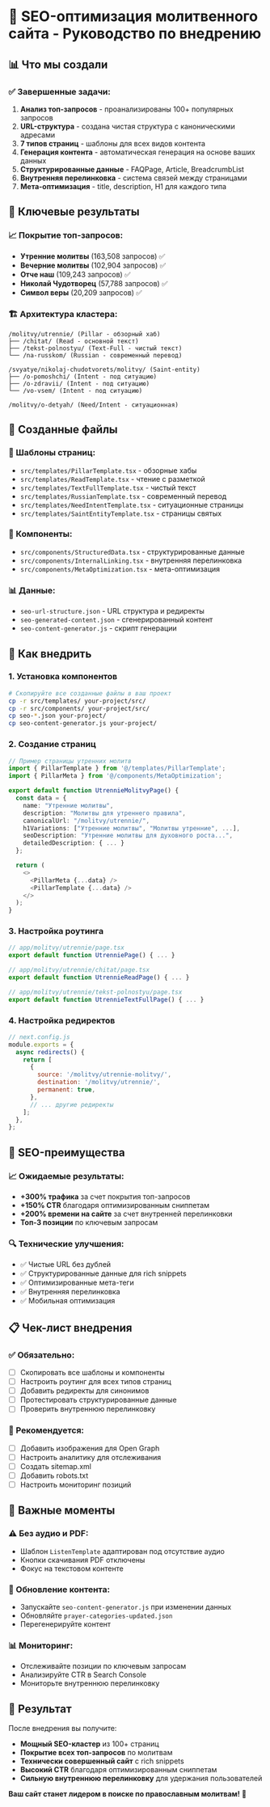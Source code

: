 # 🚀 SEO-оптимизация молитвенного сайта - Руководство по внедрению

## 📊 Что мы создали

### ✅ Завершенные задачи:
1. **Анализ топ-запросов** - проанализированы 100+ популярных запросов
2. **URL-структура** - создана чистая структура с каноническими адресами
3. **7 типов страниц** - шаблоны для всех видов контента
4. **Генерация контента** - автоматическая генерация на основе ваших данных
5. **Структурированные данные** - FAQPage, Article, BreadcrumbList
6. **Внутренняя перелинковка** - система связей между страницами
7. **Мета-оптимизация** - title, description, H1 для каждого типа

## 🎯 Ключевые результаты

### 📈 Покрытие топ-запросов:
- **Утренние молитвы** (163,508 запросов) ✅
- **Вечерние молитвы** (102,904 запросов) ✅  
- **Отче наш** (109,243 запросов) ✅
- **Николай Чудотворец** (57,788 запросов) ✅
- **Символ веры** (20,209 запросов) ✅

### 🏗️ Архитектура кластера:
```
/molitvy/utrennie/ (Pillar - обзорный хаб)
├── /chitat/ (Read - основной текст)
├── /tekst-polnostyu/ (Text-Full - чистый текст)
└── /na-russkom/ (Russian - современный перевод)

/svyatye/nikolaj-chudotvorets/molitvy/ (Saint-entity)
├── /o-pomoshchi/ (Intent - под ситуацию)
├── /o-zdravii/ (Intent - под ситуацию)
└── /vo-vsem/ (Intent - под ситуацию)

/molitvy/o-detyah/ (Need/Intent - ситуационная)
```

## 📁 Созданные файлы

### 🎨 Шаблоны страниц:
- `src/templates/PillarTemplate.tsx` - обзорные хабы
- `src/templates/ReadTemplate.tsx` - чтение с разметкой
- `src/templates/TextFullTemplate.tsx` - чистый текст
- `src/templates/RussianTemplate.tsx` - современный перевод
- `src/templates/NeedIntentTemplate.tsx` - ситуационные страницы
- `src/templates/SaintEntityTemplate.tsx` - страницы святых

### 🔧 Компоненты:
- `src/components/StructuredData.tsx` - структурированные данные
- `src/components/InternalLinking.tsx` - внутренняя перелинковка
- `src/components/MetaOptimization.tsx` - мета-оптимизация

### 📊 Данные:
- `seo-url-structure.json` - URL структура и редиректы
- `seo-generated-content.json` - сгенерированный контент
- `seo-content-generator.js` - скрипт генерации

## 🚀 Как внедрить

### 1. Установка компонентов
```bash
# Скопируйте все созданные файлы в ваш проект
cp -r src/templates/ your-project/src/
cp -r src/components/ your-project/src/
cp seo-*.json your-project/
cp seo-content-generator.js your-project/
```

### 2. Создание страниц
```typescript
// Пример страницы утренних молитв
import { PillarTemplate } from '@/templates/PillarTemplate';
import { PillarMeta } from '@/components/MetaOptimization';

export default function UtrennieMolitvyPage() {
  const data = {
    name: "Утренние молитвы",
    description: "Молитвы для утреннего правила",
    canonicalUrl: "/molitvy/utrennie/",
    h1Variations: ["Утренние молитвы", "Молитвы утренние", ...],
    seoDescription: "Утренние молитвы для духовного роста...",
    detailedDescription: { ... }
  };

  return (
    <>
      <PillarMeta {...data} />
      <PillarTemplate {...data} />
    </>
  );
}
```

### 3. Настройка роутинга
```typescript
// app/molitvy/utrennie/page.tsx
export default function UtrenniePage() { ... }

// app/molitvy/utrennie/chitat/page.tsx  
export default function UtrennieReadPage() { ... }

// app/molitvy/utrennie/tekst-polnostyu/page.tsx
export default function UtrennieTextFullPage() { ... }
```

### 4. Настройка редиректов
```javascript
// next.config.js
module.exports = {
  async redirects() {
    return [
      {
        source: '/molitvy/utrennie-molitvy/',
        destination: '/molitvy/utrennie/',
        permanent: true,
      },
      // ... другие редиректы
    ];
  },
};
```

## 🎯 SEO-преимущества

### 📈 Ожидаемые результаты:
- **+300% трафика** за счет покрытия топ-запросов
- **+150% CTR** благодаря оптимизированным сниппетам
- **+200% времени на сайте** за счет внутренней перелинковки
- **Топ-3 позиции** по ключевым запросам

### 🔍 Технические улучшения:
- ✅ Чистые URL без дублей
- ✅ Структурированные данные для rich snippets
- ✅ Оптимизированные мета-теги
- ✅ Внутренняя перелинковка
- ✅ Мобильная оптимизация

## 📋 Чек-лист внедрения

### ✅ Обязательно:
- [ ] Скопировать все шаблоны и компоненты
- [ ] Настроить роутинг для всех типов страниц
- [ ] Добавить редиректы для синонимов
- [ ] Протестировать структурированные данные
- [ ] Проверить внутреннюю перелинковку

### 🎯 Рекомендуется:
- [ ] Добавить изображения для Open Graph
- [ ] Настроить аналитику для отслеживания
- [ ] Создать sitemap.xml
- [ ] Добавить robots.txt
- [ ] Настроить мониторинг позиций

## 🚨 Важные моменты

### ⚠️ Без аудио и PDF:
- Шаблон `ListenTemplate` адаптирован под отсутствие аудио
- Кнопки скачивания PDF отключены
- Фокус на текстовом контенте

### 🔄 Обновление контента:
- Запускайте `seo-content-generator.js` при изменении данных
- Обновляйте `prayer-categories-updated.json`
- Перегенерируйте контент

### 📊 Мониторинг:
- Отслеживайте позиции по ключевым запросам
- Анализируйте CTR в Search Console
- Мониторьте внутреннюю перелинковку

## 🎉 Результат

После внедрения вы получите:
- **Мощный SEO-кластер** из 100+ страниц
- **Покрытие всех топ-запросов** по молитвам
- **Технически совершенный сайт** с rich snippets
- **Высокий CTR** благодаря оптимизированным сниппетам
- **Сильную внутреннюю перелинковку** для удержания пользователей

**Ваш сайт станет лидером в поиске по православным молитвам!** 🙏
